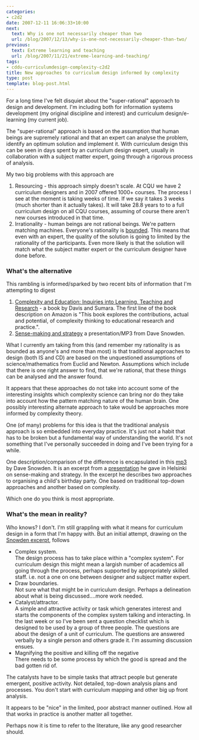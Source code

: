 ```yaml
---
categories:
- c2d2
date: 2007-12-11 16:06:33+10:00
next:
  text: Why is one not necessarily cheaper than two
  url: /blog/2007/12/13/why-is-one-not-necessarily-cheaper-than-two/
previous:
  text: Extreme learning and teaching
  url: /blog/2007/11/21/extreme-learning-and-teaching/
tags:
- cddu-curriculumdesign-complexity-c2d2
title: New approaches to curriculum design informed by complexity
type: post
template: blog-post.html
---
```

For a long time I've felt disquiet about the "super-rational" approach to design and development. I'm including both for information systems development (my original discipline and interest) and curriculum design/e-learning (my current job).

The "super-rational" approach is based on the assumption that human beings are supremely rational and that an expert can analyse the problem, identify an optimum solution and implement it. With curriculum design this can be seen in days spent by an curriculum design expert, usually in collaboration with a subject matter expert, going through a rigorous process of analysis.

My two big problems with this approach are

1. Resourcing - this approach simply doesn't scale. At CQU we have 2 curriculum designers and in 2007 offered 1000+ courses. The process I see at the moment is taking weeks of time. If we say it takes 3 weeks (much shorter than it actually takes). It will take 28.8 years to to a full curriculum design on all CQU courses, assuming of course there aren't new courses introduced in that time.
2. Irrationality - human beings are not rational beings. We're pattern matching machines. Everyone's rationality is [bounded](http://en.wikipedia.org/wiki/Bounded_rationality). This means that even with an expert, the quality of the solution is going to limited by the rationality of the participants. Even more likely is that the solution will match what the subject matter expert or the curriculum designer have done before.

### What's the alternative

This rambling is informed/sparked by two recent bits of information that I'm attempting to digest

1. [Complexity and Education: Inquiries into Learning, Teaching and Research](http://www.amazon.com/gp/product/0805859357) - a book by Davis and Sumara. The first line of the book description on Amazon is "This book explores the contributions, actual and potential, of complexity thinking to educational research and practice.".
2. [Sense-making and strategy](http://www.cognitive-edge.com/presentationdetails.php?presentationid=17) a presentation/MP3 from Dave Snowden.

What I currently am taking from this (and remember my rationality is as bounded as anyone's and more than most) is that traditional approaches to design (both IS and CD) are based on the unquestioned assumptions of science/mathematics from Euclid and Newton. Assumptions which include that there is one right answer to find, that we're rational, that these things can be analysed and the answer found.

It appears that these approaches do not take into account some of the interesting insights which complexity science can bring nor do they take into account how the pattern matching nature of the human brain. One possibly interesting alternate approach to take would be approaches more informed by complexity theory.

One (of many) problems for this idea is that the traditional analysis approach is so embedded into everyday practice. It's just not a habit that has to be broken but a fundamental way of understanding the world. It's not something that I've personally succeeded in doing and I've been trying for a while.

One description/comparison of the difference is encapsulated in this [mp3](http://cq-pan.cqu.edu.au/david-jones/snowden.mp3) by Dave Snowden. It is an excerpt from a [presentation](http://www.cognitive-edge.com/presentationdetails.php?presentationid=17) he gave in Helsinki on sense-making and strategy. In the excerpt he describes two approaches to organising a child's birthday party. One based on traditional top-down approaches and another based on complexity.

Which one do you think is most appropriate.

### What's the mean in reality?

Who knows? I don't. I'm still grappling with what it means for curriculum design in a form that I'm happy with. But an initial attempt, drawing on the [Snowden excerpt](/snowden.mp3), follows

- Complex system.  
    The design process has to take place within a "complex system". For curriculum design this might mean a largish number of academics all going through the process, perhaps supported by appropriately skilled staff. i.e. not a one on one between designer and subject matter expert.
- Draw boundaries.  
    Not sure what that might be in curriculum design. Perhaps a delineation about what is being discussed....more work needed.
- Catalyst/attractor.  
    A simple and attractive activity or task which generates interest and starts the components of the complex system talking and interacting. In the last week or so I've been sent a question checklist which is designed to be used by a group of three people. The questions are about the design of a unit of curriculum. The questions are answered verbally by a single person and others grade it. I'm assuming discussion ensues.
- Magnifying the positive and killing off the negative  
    There needs to be some process by which the good is spread and the bad gotten rid of.

The catalysts have to be simple tasks that attract people but generate emergent, positive activity. Not detailed, top-down analysis plans and processes. You don't start with curriculum mapping and other big up front analysis.

It appears to be "nice" in the limited, poor abstract manner outlined. How all that works in practice is another matter all together.

Perhaps now it is time to refer to the literature, like any good researcher should.